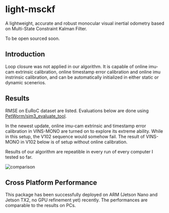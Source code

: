 # light-msckf
A lightweight, accurate and robust monocular visual inertial odometry based on Multi-State Constraint Kalman Filter.

To be open sourced soon.


## Introduction
Loop closure was not applied in our algorithm. It is capable of online imu-cam extrinsic calibration, online timestamp error calibration and online imu instrinsic calibration, and can be automatically initialized in either static or dynamic scenerios.


## Results
RMSE on EuRoC dataset are listed. 
Evaluations below are done using [PetWorm/sim3_evaluate_tool](https://github.com/PetWorm/sim3_evaluate_tool).

In the newest update, online imu-cam extrinsic and timestamp error calibration in VINS-MONO are turned on to explore its extreme ability. While in this setup, the V102 sequence would somehow fail. The result of VINS-MONO in V102 below is of setup without online calibration.

Results of our algorithm are repeatible in every run of every computer I tested so far.

![comparison](https://github.com/PetWorm/light-msckf/blob/master/results/comparison.jpg)


## Cross Platform Performance
This package has been successfully deployed on ARM (Jetson Nano and Jetson TX2, no GPU refinement yet) recently. The performances are comparable to the results on PCs.
